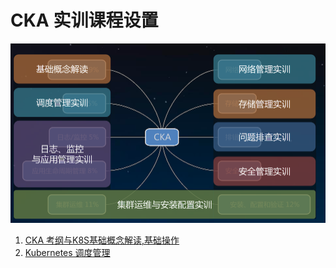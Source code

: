 # CKA 实训课程设置

![Alt Image Text](images/0_1.png "Headline image")

1. [CKA 考纲与K8S基础概念解读,基础操作](1CKA_intro_Operation.md)
2. [Kubernetes 调度管理](2CKA_Scheduler.md)